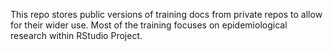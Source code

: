 This repo stores public versions of training docs from private repos to allow for their wider use.
Most of the training focuses on epidemiological research within RStudio Project.
